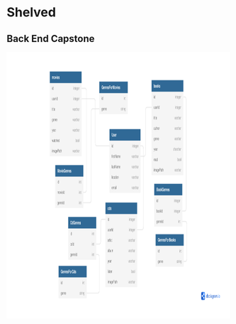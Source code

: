 # Shelved 
## Back End Capstone

<img src="https://github.com/laurenelizamax/Shelved/blob/master/backendCapstone%20(1).pdf" alt="erd" width="600" height="600">
